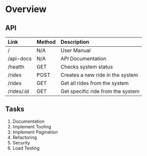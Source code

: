 # Overview

## API

| Link   |      Method      |  Description |
|:----------|:-------------|:------|
| / |  N/A | User Manual |
| /api-docs |    N/A   |   API Documentation |
| /health | GET |    Checks system status |
| /rides | POST |    Creates a new ride in the system |
| /rides | GET |    Get all rides from the system |
| /rides/:id | GET |    Get specific ride from the system |

## Tasks

1. Documentation
2. Implement Tooling
3. Implement Pagination
4. Refactoring
5. Security
6. Load Testing
